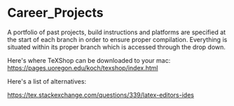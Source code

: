 # Career_Projects
A portfolio of past projects, build instructions and platforms are specified at the start of each branch in order to ensure proper compilation.  Everything is situated within its proper branch which is accessed through the drop down.   


Here's where TeXShop can be downloaded to your mac:
https://pages.uoregon.edu/koch/texshop/index.html



Here's a list of alternatives:

https://tex.stackexchange.com/questions/339/latex-editors-ides
